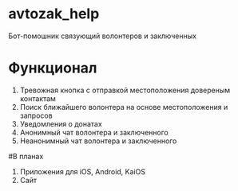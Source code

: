 # avtozak_help

Бот-помошник связующий волонтеров и заключенных

# Функционал
1. Тревожная кнопка с отправкой местоположения довереным контактам
2. Поиск ближайшего волонтера на основе местоположения и запросов
3. Уведомления о донатах
4. Анонимный чат волонтера и заключенного
5. Неанонимный чат волонтера и заключенного

#В планах
1. Приложения для iOS, Android, KaiOS
2. Сайт

